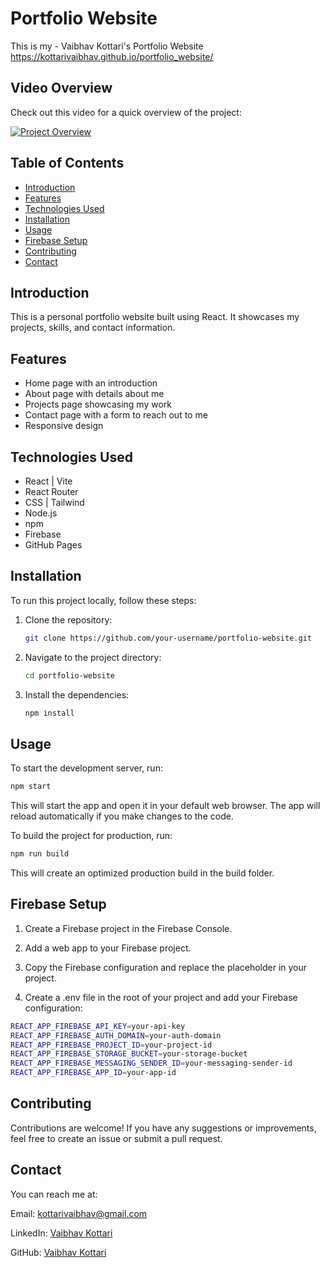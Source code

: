 # Portfolio Website

This is my - Vaibhav Kottari's Portfolio Website<br>
    https://kottarivaibhav.github.io/portfolio_website/

## Video Overview

Check out this video for a quick overview of the project:

[![Project Overview](https://img.youtube.com/vi/nR9TlYQ4k7U/0.jpg)](https://youtu.be/nR9TlYQ4k7U)

## Table of Contents

- [Introduction](#introduction)
- [Features](#features)
- [Technologies Used](#technologies-used)
- [Installation](#installation)
- [Usage](#usage)
- [Firebase Setup](#firebase-setup)
- [Contributing](#contributing)
- [Contact](#contact)

## Introduction

This is a personal portfolio website built using React. It showcases my projects, skills, and contact information.

## Features

- Home page with an introduction
- About page with details about me
- Projects page showcasing my work
- Contact page with a form to reach out to me
- Responsive design

## Technologies Used

- React | Vite
- React Router
- CSS | Tailwind 
- Node.js
- npm
- Firebase
- GitHub Pages


## Installation

To run this project locally, follow these steps:

1. Clone the repository:
    ```bash
    git clone https://github.com/your-username/portfolio-website.git
    ```

2. Navigate to the project directory:
    ```bash
    cd portfolio-website
    ```

3. Install the dependencies:
    ```bash
    npm install
    ```

## Usage

To start the development server, run:
```bash
npm start
```
This will start the app and open it in your default web browser. The app will reload automatically if you make changes to the code.

To build the project for production, run:
```bash
npm run build
```
This will create an optimized production build in the build folder.

## Firebase Setup
1. Create a Firebase project in the Firebase Console.

2. Add a web app to your Firebase project.

3. Copy the Firebase configuration and replace the placeholder in your project.

4. Create a .env file in the root of your project and add your Firebase configuration:

```bash
REACT_APP_FIREBASE_API_KEY=your-api-key
REACT_APP_FIREBASE_AUTH_DOMAIN=your-auth-domain
REACT_APP_FIREBASE_PROJECT_ID=your-project-id
REACT_APP_FIREBASE_STORAGE_BUCKET=your-storage-bucket
REACT_APP_FIREBASE_MESSAGING_SENDER_ID=your-messaging-sender-id
REACT_APP_FIREBASE_APP_ID=your-app-id
```

## Contributing
Contributions are welcome! If you have any suggestions or improvements, feel free to create an issue or submit a pull request.


## Contact
You can reach me at:

Email: [kottarivaibhav@gmail.com](kottarivaibhav@gmail.com)

LinkedIn: [Vaibhav Kottari](https://www.linkedin.com/in/vaibhav-kottari/)

GitHub: [Vaibhav Kottari](https://github.com/kottarivaibhav)


